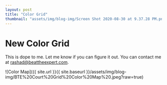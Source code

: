 ```yaml
---
layout: post
title: "Color Grid"
thumbnail: "assets/img/blog-img/Screen Shot 2020-08-30 at 9.37.28 PM.png"
---
```


# New Color Grid 

This is dope to me. Let me know if you can figure it out. You can contact me at rashad@beattheexpert.com. 

![Color Map]({{ site.url }}{{ site.baseurl }}/assets/img/blog-img/BTE%20Court%20Grid%20Color%20Map%20.jpeg?raw=true)
